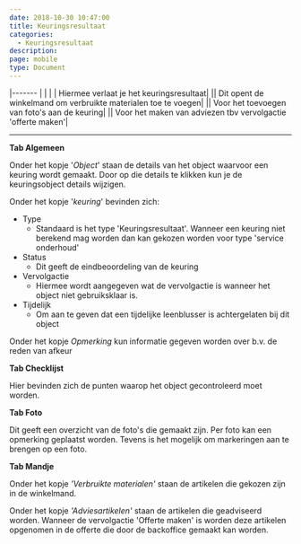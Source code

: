 ```yaml
---
date: 2018-10-30 10:47:00
title: Keuringsresultaat
categories:
  - Keuringsresultaat
description:
page: mobile
type: Document
---
```

|-------                         |                                   |
|<i class="fas fa-arrow-left"></i>  |  Hiermee verlaat je het keuringsresultaat|
|<i class="fas fa-shopping-basket"></i>|  Dit opent de winkelmand om verbruikte materialen toe te voegen|
|<i class="fas fa-camera-retro"></i>|  Voor het toevoegen van foto's aan de keuring|
|<i class="fas fa-lightbulb"></i>|  Voor het maken van adviezen tbv vervolgactie 'offerte maken'|

----

**Tab Algemeen** 

Onder het kopje '*Object*' staan de details van het object waarvoor een keuring wordt gemaakt. Door op die details te klikken kun je de keuringsobject details wijzigen.

Onder het kopje '*keuring*' bevinden zich:
- Type
  - Standaard is het type 'Keuringsresultaat'. Wanneer een keuring niet berekend mag worden dan kan gekozen worden voor type 'service onderhoud'
- Status
  - Dit geeft de eindbeoordeling van de keuring
- Vervolgactie
  - Hiermee wordt aangegeven wat de vervolgactie is wanneer het object niet gebruiksklaar is.
- Tijdelijk
  - Om aan te geven dat een tijdelijke leenblusser is achtergelaten bij dit object

Onder het kopje *Opmerking* kun informatie gegeven worden over b.v. de reden van afkeur 

**Tab Checklijst**

Hier bevinden zich de punten waarop het object gecontroleerd moet worden.

**Tab Foto**

Dit geeft een overzicht van de foto's die gemaakt zijn. Per foto kan een opmerking geplaatst worden. Tevens is het mogelijk om markeringen aan te brengen op een foto.

**Tab Mandje**

Onder het kopje *'Verbruikte materialen'* staan de artikelen die gekozen zijn in de winkelmand.

Onder het kopje *'Adviesartikelen'* staan de artikelen die geadviseerd worden. Wanneer de vervolgactie 'Offerte maken' is worden deze artikelen opgenomen in de offerte die door de backoffice gemaakt kan worden.
